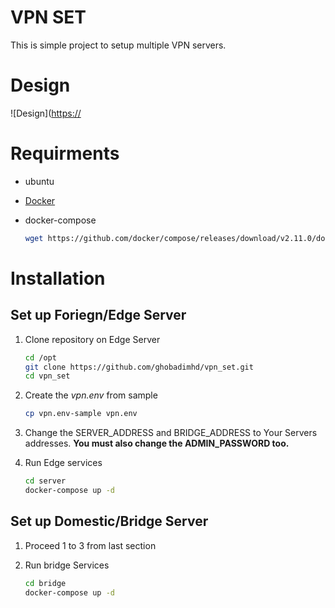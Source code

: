 VPN SET
=======

This is simple project to setup multiple VPN servers.

# Design

![Design]([https://](https://github.com/ghobadimhd/vpn_set/blob/readme/assets/design.png)

# Requirments

* ubuntu
* [Docker](https://https://docs.docker.com/engine/install/ubuntu/)
* docker-compose

  ```bash
  wget https://github.com/docker/compose/releases/download/v2.11.0/docker-compose-linux-x86_64 -O /usr/local/bin/docker-compose ; chmod u+x /usr/local/bin/docker-compose
  ```


# Installation

## Set up Foriegn/Edge Server

1. Clone repository on Edge Server

   ```bash
   cd /opt
   git clone https://github.com/ghobadimhd/vpn_set.git
   cd vpn_set
   ```

2. Create the *vpn.env* from sample

   ```bash
   cp vpn.env-sample vpn.env
   ```

3. Change the SERVER_ADDRESS and BRIDGE_ADDRESS to Your Servers addresses.
**You must also change the ADMIN_PASSWORD too.**

4. Run Edge services

   ```bash 
   cd server
   docker-compose up -d 
   ```

## Set up Domestic/Bridge Server

1. Proceed 1 to 3 from last section

2. Run bridge Services

   ```bash 
   cd bridge
   docker-compose up -d 
   ```
